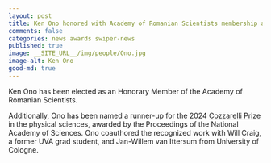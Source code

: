```yaml
---
layout: post
title: Ken Ono honored with Academy of Romanian Scientists membership and as Cozzarelli Prize finalist
comments: false
categories: news awards swiper-news
published: true
image: __SITE_URL__/img/people/Ono.jpg
image-alt: Ken Ono
good-md: true
---
```


Ken Ono has been elected as an Honorary Member of the Academy of Romanian Scientists.

Additionally, Ono has been named a runner-up for the 2024 [Cozzarelli Prize](https://as.virginia.edu/mathematician-ken-ono-honored-cozzarelli-award-finalist-groundbreaking-work-prime-numbers) in the physical sciences, awarded by the Proceedings of the National Academy of Sciences. Ono coauthored the recognized work with Will Craig, a former UVA grad student, and Jan-Willem van Ittersum from University of Cologne.
